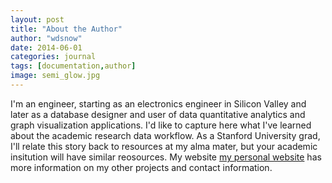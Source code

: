 ```yaml
---
layout: post
title: "About the Author"
author: "wdsnow"
date: 2014-06-01
categories: journal
tags: [documentation,author]
image: semi_glow.jpg
---
```


I'm an engineer, starting as an electronics engineer in Silicon Valley and later as a database designer and user of data quantitative analytics and graph visualization applications. I'd like to capture here what I've learned about the academic research data workflow. As a Stanford University grad, I'll relate this story back to resources at my alma mater, but your academic insitution will have similar reosources. My website [my personal website](https://stanford.edu/~wdsnow/) has more information on my other projects and contact information.
